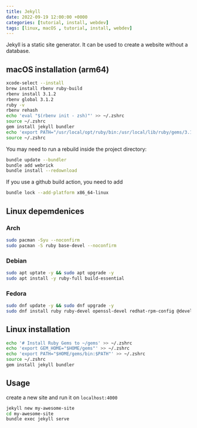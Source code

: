 ```yaml
---
title: Jekyll
date: 2022-09-19 12:00:00 +0000
categories: [tutorial, install, webdev]
tags: [linux, macOS , tutorial, install, webdev]
---
```


Jekyll is a static site generator. It can be used to create a website without a database.

## macOS installation (arm64)

```bash
xcode-select --install
brew install rbenv ruby-build
rbenv install 3.1.2
rbenv global 3.1.2
ruby -v
rbenv rehash
echo 'eval "$(rbenv init - zsh)"' >> ~/.zshrc
source ~/.zshrc
gem install jekyll bundler
echo 'export PATH="/usr/local/opt/ruby/bin:/usr/local/lib/ruby/gems/3.1.2/bin:$PATH"' >> ~/.zshrc
source ~/.zshrc
```

You may need to run a rebuild inside the project directory:

```bash
bundle update --bundler
bundle add webrick
bundle install --redownload
```

If you use a github build action, you need to add

```bash
bundle lock --add-platform x86_64-linux
```

## Linux depemdenices

### Arch

```bash
sudo pacman -Syu --noconfirm
sudo pacman -S ruby base-devel --noconfirm
```

### Debian

```bash
sudo apt uptate -y && sudo apt upgrade -y
sudo apt install -y ruby-full build-essential
```

### Fedora

```bash
sudo dnf update -y && sudo dnf upgrade -y
sudo dnf install ruby ruby-devel openssl-devel redhat-rpm-config @development-tools -y
```

## Linux installation

```bash
echo '# Install Ruby Gems to ~/gems' >> ~/.zshrc
echo 'export GEM_HOME="$HOME/gems"' >> ~/.zshrc
echo 'export PATH="$HOME/gems/bin:$PATH"' >> ~/.zshrc
source ~/.zshrc
gem install jekyll bundler
```

## Usage

create a new site and run it on `localhost:4000`

```bash
jekyll new my-awesome-site
cd my-awesome-site
bundle exec jekyll serve
```
